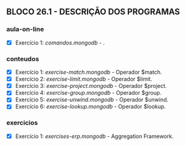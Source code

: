 ## BLOCO 26.1 - DESCRIÇÃO DOS PROGRAMAS

### aula-on-line
- [x] Exercício 1: _comandos.mongodb_ - .

### conteudos
- [x] Exercício 1: _exercise-match.mongodb_ - Operador $match.
- [x] Exercício 2: _exercise-limit.mongodb_ - Operador $limit.
- [x] Exercício 3: _exercise-project.mongodb_ - Operador $project.
- [x] Exercício 4: _exercise-group.mongodb_ - Operador $group.
- [x] Exercício 5: _exercise-unwind.mongodb_ - Operador $unwind.
- [x] Exercício 6: _exercise-lookup.mongodb_ - Operador $lookup.

### exercicios
- [x] Exercício 1: _exercises-erp.mongodb_ - Aggregation Framework.

